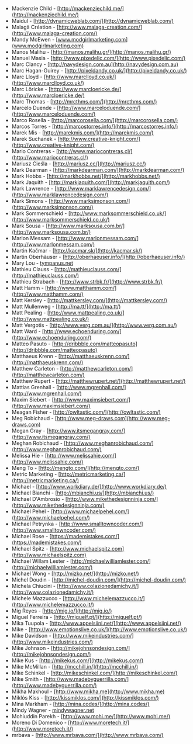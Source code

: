  * Mackenzie Child - [http://mackenziechild.me/](http://mackenziechild.me/)
 * Maidul - [http://dynamicweblab.com/](http://dynamicweblab.com/)
 * Malagä Création - [http://www.malaga-creation.com/](http://www.malaga-creation.com/)
 * Mandy McEwen - [www.modgirlmarketing.com](www.modgirlmarketing.com)
 * Manos Malihu - [http://manos.malihu.gr/](http://manos.malihu.gr/)
 * Manuel Masia - [http://www.pixedelic.com/](http://www.pixedelic.com/)
 * Marc Clancy - [http://navydesign.com.au](http://navydesign.com.au)
 * Marc Hagan-Guirey - [http://pixeldandy.co.uk/](http://pixeldandy.co.uk/)
 * Marc Lloyd - [http://www.marclloyd.co.uk/](http://www.marclloyd.co.uk/)
 * Marc Löricke - [http://www.marcloericke.de/](http://www.marcloericke.de/)
 * Marc Thomas - [http://mrcthms.com/](http://mrcthms.com/)
 * Marcelo Duende - [http://www.marceloduende.com/](http://www.marceloduende.com/)
 * Marco Rosella - [http://marcorosella.com/](http://marcorosella.com/)
 * Marcos Torres - [http://marcostorres.info/](http://marcostorres.info/)
 * Marek Mis - [http://marekmis.com/](http://marekmis.com/)
 * Marek Suchanek - [http://www.creative-knight.com/](http://www.creative-knight.com/)
 * Mario Contreras - [http://www.mariocontreras.cl/](http://www.mariocontreras.cl/)
 * Mariusz Cieśla - [http://mariusz.cc/](http://mariusz.cc/)
 * Mark Dearman - [http://markdearman.com/](http://markdearman.com/)
 * Mark Hobbs - [http://markhobbs.net/](http://markhobbs.net/)
 * Mark Jaquith - [http://markjaquith.com/](http://markjaquith.com/)
 * Mark Lawrence - [http://www.marklawrencedesign.com/](http://www.marklawrencedesign.com/)
 * Mark Simons - [http://www.marksimonson.com/](http://www.marksimonson.com/)
 * Mark Sommerschield - [http://www.marksommerschield.co.uk/](http://www.marksommerschield.co.uk/)
 * Mark Sousa - [http://www.marksousa.com.br/](http://www.marksousa.com.br/)
 * Marlon Messam - [http://www.marlonmessam.com/](http://www.marlonmessam.com/)
 * Martin Kačmar - [http://kacmar.sk/](http://kacmar.sk/)
 * Martin Oberhäuser - [http://oberhaeuser.info/](http://oberhaeuser.info/)
 * Mary Lou - [tympanus.net](tympanus.net)
 * Mathieu Clauss - [http://mathieuclauss.com/](http://mathieuclauss.com/)
 * Mathieu Strabach - [http://www.strbk.fr/](http://www.strbk.fr/)
 * Matt Hamm - [http://www.matthamm.com/](http://www.matthamm.com/)
 * Matt Kersley - [http://mattkersley.com/](http://mattkersley.com/)
 * Matt Mullenweg - [http://ma.tt/](http://ma.tt/)
 * Matt Pealing - [http://www.mattpealing.co.uk/](http://www.mattpealing.co.uk/)
 * Matt Vergotis - [http://www.verg.com.au/](http://www.verg.com.au/)
 * Matt Ward - [http://www.echoenduring.com/](http://www.echoenduring.com/)
 * Matteo Pasuto - [http://dribbble.com/matteopasuto](http://dribbble.com/matteopasuto)
 * Matthaeus Krenn - [http://matthaeuskrenn.com/](http://matthaeuskrenn.com/)
 * Matthew Carleton - [http://matthewcarleton.com/](http://matthewcarleton.com/)
 * Matthew Rupert - [http://matthewrupert.net/](http://matthewrupert.net/)
 * Mattias Grenhall - [http://www.mgrenhall.com/](http://www.mgrenhall.com/)
 * Maxim Siebert - [http://www.maximsiebert.com/](http://www.maximsiebert.com/)
 * Meagan Fisher - [http://owltastic.com/](http://owltastic.com/)
 * Meg Robichaud - [http://www.meg-draws.com](http://www.meg-draws.com)
 * Megan Gray - [http://www.itsmegangray.com/](http://www.itsmegangray.com/)
 * Meghan Robichaud - [http://www.meghanrobichaud.com/](http://www.meghanrobichaud.com/)
 * Melissa Hie - [http://www.melissahie.com/](http://www.melissahie.com/)
 * Meng To - [http://mengto.com/](http://mengto.com/)
 * Metric Marketing - [http://metricmarketing.ca/](http://metricmarketing.ca/)
 * Michael - [http://www.workdiary.de/](http://www.workdiary.de/)
 * Michael Bianchi - [http://mbianchi.us/](http://mbianchi.us/)
 * Michael D'Ambrosio - [http://www.mikethedesignninja.com/](http://www.mikethedesignninja.com/)
 * Michael Pehel - [http://www.michaelpehel.com/](http://www.michaelpehel.com/)
 * Michael Petrynka - [http://www.smalltowncoder.com/](http://www.smalltowncoder.com/)
 * Michael Rose - [https://mademistakes.com/](https://mademistakes.com/)
 * Michael Spitz - [http://www.michaelspitz.com](http://www.michaelspitz.com)
 * Michael Willam Lester - [http://michaelwilliamlester.com/](http://michaelwilliamlester.com/)
 * Michael Wong - [http://mizko.net/](http://mizko.net/)
 * Michel Doudin - [http://michel-doudin.com/](http://michel-doudin.com/)
 * Michela Chiucini - [http://www.colazionedamichy.it/](http://www.colazionedamichy.it/)
 * Michele Mazzucco - [http://www.michelemazzucco.it/](http://www.michelemazzucco.it/)
 * Mig Reyes - [http://mig.io/](http://mig.io/)
 * Miguel Ferreira - [http://miguelf.pt/](http://miguelf.pt/)
 * Mika Tuupola - [http://www.appelsiini.net/](http://www.appelsiini.net/)
 * Mike - [http://www.emotionslive.co.uk/](http://www.emotionslive.co.uk/)
 * Mike Davidson - [http://www.mikeindustries.com/](http://www.mikeindustries.com/)
 * Mike Johnson - [http://mikejohnsondesign.com/](http://mikejohnsondesign.com/)
 * Mike Kus - [http://mikekus.com/](http://mikekus.com/)
 * Mike McMillan -  [http://mcchill.in/](http://mcchill.in/)
 * Mike Schinkel - [http://mikeschinkel.com/](http://mikeschinkel.com/)
 * Mike Smith - [http://www.madebyguerrilla.com/](http://www.madebyguerrilla.com/)
 * Mikha Makhoul - [http://www.mikha.me](http://www.mikha.me)
 * Miklós Kiss - [http://kissmiklos.com/](http://kissmiklos.com/)
 * Mina Markham - [http://mina.codes/](http://mina.codes/)
 * Mindy Wagner - [mindywagner.net](mindywagner.net)
 * Mohiuddin Parekh - [http://www.mohi.me/](http://www.mohi.me/)
 * Moreno Di Domenico - [http://www.moretech.it/](http://www.moretech.it/)
 * mrbava - [http://www.mrbava.com/](http://www.mrbava.com/)
